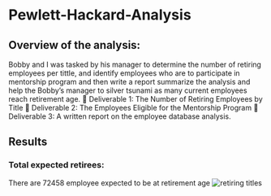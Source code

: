 # Pewlett-Hackard-Analysis
## Overview of the analysis:
Bobby and I was tasked by his manager to determine the number of retiring employees per tittle, and identify employees who are to participate in mentorship program and then write a report summarize the analysis and help the Bobby’s manager to silver tsunami as many current employees reach retirement age.
	Deliverable 1: The Number of Retiring Employees by Title
	Deliverable 2: The Employees Eligible for the Mentorship Program
	Deliverable 3: A written report on the employee database analysis.

## Results
### Total expected retirees: 
There are 72458 employee expected to be at retirement age 
![retiring titles](https://user-images.githubusercontent.com/115379848/215355179-b630adb6-dec7-437c-99d6-508c19f02c2c.png)
